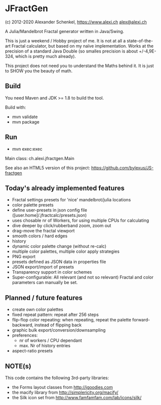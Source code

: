 JFractGen
=========

(c) 2012-2020 Alexander Schenkel, https://www.alexi.ch alex@alexi.ch

A Julia/Mandelbrot Fractal generator written in Java/Swing.

This is just a weekend / Hobby project of me. It is not at all a state-of-the-art
Fractal calculator, but based on my naïve implementation. Works at the precision of a standard
Java Double (so smalles precision is about +/-4,9E-324, which is pretty much already).

This project does not need you to understand the Maths behind it. It is just to SHOW
you the beauty of math.

Build
-----

You need Maven and JDK >= 1.8 to build the tool.

Build with:

* mvn validate
* mvn package

Run
----

* mvn exec:exec

Main class: ch.alexi.jfractgen.Main

See also an HTML5 version of this project: https://github.com/bylexus/JS-fractgen

Today's already implemented features
------------------------------------
- Fractal settings presets for 'nice' mandelbrot/julia locations
- color palette presets
- define user-presets in json config file ([user.home]/.jfractcalc/presets.json)
- uses chosable nr of Workers, for using multiple CPUs for calculating
- dive deeper by click/rubberband zoom, zoom out
- drag-move the fractal viewport
- smooth colors / hard edges
- history
- dynamic color palette change (without re-calc)
- multiple color palettes, multiple color apply strategies
- PNG export
- presets defined as JSON data in properties file
- JSON export/import of presets
- Transparency support in color schemes
- Super-configurable: All relevant (and not so relevant) Fractal and color parameters can manually be set.


Planned / future features
-------------------------
- create own color palettes
- fixed repeat pattern: repeat after 256 steps
- flip-flop color repeating: when repeating, repeat the palette forward-backward, instead of flipping back
- graphic bulk export/conversion/downsampling
- preferences:
  - nr of workers / CPU dependant
  - max. Nr of history entries
- aspect-ratio presets



NOTE(s)
-------
This code contains the following 3rd-party libraries:
- the Forms layout classes from http://jgoodies.com
- the macify library from http://simplericity.org/macify/
- the Silk icon set from http://www.famfamfam.com/lab/icons/silk/

